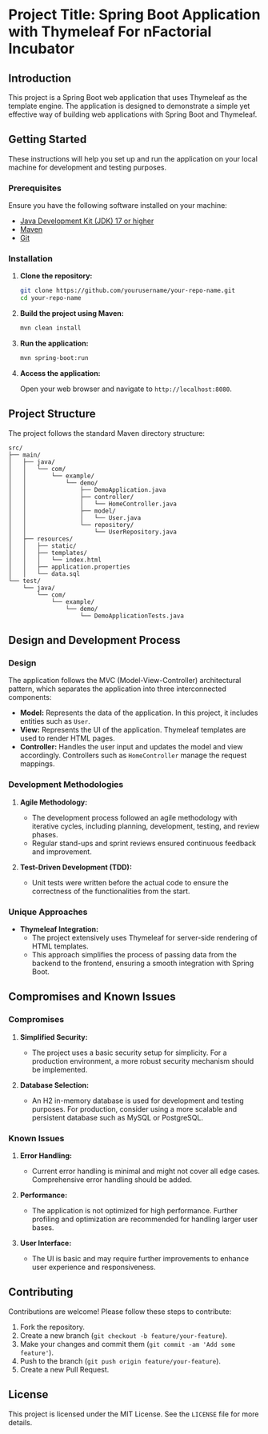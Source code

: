 # Project Title: Spring Boot Application with Thymeleaf For nFactorial Incubator

## Introduction

This project is a Spring Boot web application that uses Thymeleaf as the template engine. The application is designed to demonstrate a simple yet effective way of building web applications with Spring Boot and Thymeleaf.

## Getting Started

These instructions will help you set up and run the application on your local machine for development and testing purposes.

### Prerequisites

Ensure you have the following software installed on your machine:

- [Java Development Kit (JDK) 17 or higher](https://www.oracle.com/java/technologies/javase-jdk11-downloads.html)
- [Maven](https://maven.apache.org/install.html)
- [Git](https://git-scm.com/book/en/v2/Getting-Started-Installing-Git)

### Installation

1. **Clone the repository:**

   ```bash
   git clone https://github.com/yourusername/your-repo-name.git
   cd your-repo-name
   ```

2. **Build the project using Maven:**

   ```bash
   mvn clean install
   ```

3. **Run the application:**

   ```bash
   mvn spring-boot:run
   ```

4. **Access the application:**

   Open your web browser and navigate to `http://localhost:8080`.

## Project Structure

The project follows the standard Maven directory structure:

```
src/
├── main/
│   ├── java/
│   │   └── com/
│   │       └── example/
│   │           └── demo/
│   │               ├── DemoApplication.java
│   │               ├── controller/
│   │               │   └── HomeController.java
│   │               ├── model/
│   │               │   └── User.java
│   │               └── repository/
│   │                   └── UserRepository.java
│   ├── resources/
│   │   ├── static/
│   │   ├── templates/
│   │   │   └── index.html
│   │   ├── application.properties
│   │   └── data.sql
└── test/
    └── java/
        └── com/
            └── example/
                └── demo/
                    └── DemoApplicationTests.java
```

## Design and Development Process

### Design

The application follows the MVC (Model-View-Controller) architectural pattern, which separates the application into three interconnected components:

- **Model:** Represents the data of the application. In this project, it includes entities such as `User`.
- **View:** Represents the UI of the application. Thymeleaf templates are used to render HTML pages.
- **Controller:** Handles the user input and updates the model and view accordingly. Controllers such as `HomeController` manage the request mappings.

### Development Methodologies

1. **Agile Methodology:**
   - The development process followed an agile methodology with iterative cycles, including planning, development, testing, and review phases.
   - Regular stand-ups and sprint reviews ensured continuous feedback and improvement.

2. **Test-Driven Development (TDD):**
   - Unit tests were written before the actual code to ensure the correctness of the functionalities from the start.

### Unique Approaches

- **Thymeleaf Integration:**
  - The project extensively uses Thymeleaf for server-side rendering of HTML templates.
  - This approach simplifies the process of passing data from the backend to the frontend, ensuring a smooth integration with Spring Boot.

## Compromises and Known Issues

### Compromises

1. **Simplified Security:**
   - The project uses a basic security setup for simplicity. For a production environment, a more robust security mechanism should be implemented.

2. **Database Selection:**
   - An H2 in-memory database is used for development and testing purposes. For production, consider using a more scalable and persistent database such as MySQL or PostgreSQL.

### Known Issues

1. **Error Handling:**
   - Current error handling is minimal and might not cover all edge cases. Comprehensive error handling should be added.

2. **Performance:**
   - The application is not optimized for high performance. Further profiling and optimization are recommended for handling larger user bases.

3. **User Interface:**
   - The UI is basic and may require further improvements to enhance user experience and responsiveness.

## Contributing

Contributions are welcome! Please follow these steps to contribute:

1. Fork the repository.
2. Create a new branch (`git checkout -b feature/your-feature`).
3. Make your changes and commit them (`git commit -am 'Add some feature'`).
4. Push to the branch (`git push origin feature/your-feature`).
5. Create a new Pull Request.

## License

This project is licensed under the MIT License. See the `LICENSE` file for more details.
